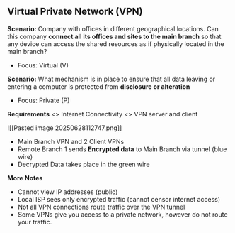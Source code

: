 
**Virtual Private Network (VPN)**
----------------------
**Scenario:** Company with offices in different geographical locations. Can this company **connect all its offices and sites to the main branch** so that any device can access the shared resources as if physically located in the main branch?
- Focus: Virtual (V)


**Scenario:** What mechanism is in place to ensure that all data leaving or entering a computer is protected from **disclosure or alteration**
- Focus: Private (P)


**Requirements**
<> Internet Connectivity
<> VPN server and client


![[Pasted image 20250628112747.png]]

- Main Branch VPN and 2 Client VPNs
- Remote Branch 1 sends **Encrypted data** to Main Branch via tunnel (blue wire)
- Decrypted Data takes place in the green wire


**More** **Notes**
- Cannot view IP addresses (public)
- Local ISP sees only encrypted traffic (cannot censor internet access)
- Not all VPN connections route traffic over the VPN tunnel
- Some VPNs give you access to a private network, however do not route your traffic.




